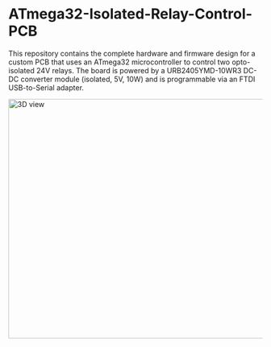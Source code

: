 # ATmega32-Isolated-Relay-Control-PCB
This repository contains the complete hardware and firmware design for a custom PCB that uses an ATmega32 microcontroller to control two opto-isolated 24V relays. The board is powered by a URB2405YMD-10WR3 DC-DC converter module (isolated, 5V, 10W) and is programmable via an FTDI USB-to-Serial adapter.

<img width="542" height="476" alt="3D view" src="https://github.com/user-attachments/assets/27070410-ffe5-4ff7-a675-63c32c61a167" />
